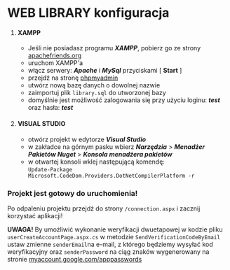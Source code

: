 
# WEB LIBRARY konfiguracja

1. #### XAMPP
    - Jeśli nie posiadasz programu ***XAMPP***, pobierz go ze strony [apachefriends.org](https://www.apachefriends.org/pl/download.html) 
    - uruchom XAMPP'a
    - włącz serwery: ***Apache*** i ***MySql*** przyciskami [ **Start** ]
    - przejdź na stronę [phpmyadmin](http://localhost/phpmyadmin/)
    - utwórz nową bazę danych o dowolnej nazwie
    - zaimportuj plik `library.sql` do utworzonej bazy
    - domyślnie jest możliwość zalogowania się przy użyciu loginu: ***test*** oraz hasła: ***test***
2. #### VISUAL STUDIO
    - otwórz projekt w edytorze ***Visual Studio***
    - w zakładce  na górnym pasku wbierz ***Narzędzia*** >
        ***Menadżer Pakietów Nuget*** > ***Konsola menadżera pakietów***
    - w otwartej konsoli wklej następującą komendę:\
        `Update-Package Microsoft.CodeDom.Providers.DotNetCompilerPlatform -r`  


### Projekt jest gotowy do uruchomienia!
Po odpaleniu projektu przejdź do strony `/connection.aspx` i zacznij korzystać aplikacji!


**UWAGA!**
By umożliwić wykonanie weryfikacji dwuetapowej w kodzie pliku `userCreateAccountPage.aspx.cs` w metodzie `SendVerificationCodeByEmail` ustaw zmienne `senderEmail`na e-mail, z którego będziemy wysyłać kod weryfikacyjny oraz `senderPassword` na ciąg znaków wygenerowany na stronie [myaccount.google.com/apppasswords](https://myaccount.google.com/apppasswords)
